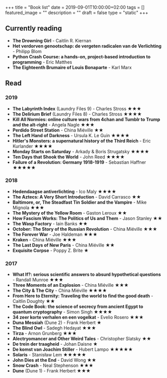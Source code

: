 +++
title =  "Book list"
date = 2019-09-01T10:00:00+02:00
tags = []
featured_image = ""
description = ""
draft = false
type = "static"
+++
## Currently reading
+ **The Drowning Girl** - Caitlín R. Kiernan 
+ **Het verdorven genootschap: de vergeten radicalen van de Verlichting** - Philipp Blom
+ **Python Crash Course: a hands-on, project-based introduction to programming** - Eric Matthes
+ **The Eighteenth Brumaire of Louis Bonaparte** - Karl Marx

## Read
### 2019
+ **The Labyrinth Index** (Laundry Files 9) - Charles Stross ★★★
+ **The Delirium Brief** (Laundry Files 8) - Charles Stross ★★★★
+ **Kill All Normies: online culture wars from 4chan and Tumblr to Trump and the alt-right** - Angela Nagle ★★★
+ **Perdido Street Station** - China Miéville ★★
+ **The Left Hand of Darkness** - Ursula K. Le Guin ★★★★
+ **Hitler's Monsters: a supernatural history of the Third Reich** - Eric Kurlander ★★★★
+ **Monday Starts on Saturday** - Arkady & Boris Strugatsky ★★★★
+ **Ten Days that Shook the World** - John Reed ★★★★
+ **Failure of a Revolution: Germany 1918-1919** - Sebastian Haffner ★★★★★

### 2018
+ **Hedendaagse antiverlichting** - Ico Maly ★★★★
+ **The Aztecs: A Very Short Introduction** - David Carrasco ★★
+ **Baltimore, or, The Steadfast Tin Soldier and the Vampire** - Mike Mignola ★★★
+ **The Mystery of the Yellow Room** - Gaston Leroux ★★
+ **How Fascism Works: The Politics of Us and Them** - Jason Stanley ★★
+ **The Wasp Factory** - Iain Banks ★★
+ **October: The Story of the Russian Revolution** - China Miéville ★★★
+ **The Forever War** - Joe Haldeman ★★★
+ **Kraken** - China Miéville ★★★
+ **The Last Days of New Paris** - China Miéville ★★
+ **Exquisite Corpse** - Poppy Z. Brite ★

### 2017
+ **What If?: serious scientific answers to absurd hypothetical questions** - Randall Munroe ★★★
+ **Three Moments of an Explosion** - China Miéville ★★★
+ **The City & The City** - China Miéville ★★★★
+ **From Here to Eternity: Traveling the world to find the good death** - Caitlin Doughty ★★
+ **The Code Book: the science of secrecy from ancient Egypt to quantum cryptography** - Simon Singh ★★★★
+ **34 zeer korte verhalen en een vogelkat** - Evelio Rosero ★★★
+ **Duna Messiah** (Dune 2) - Frank Herbert ★
+ **The Blind Owl** - Sadegh Hedayat ★★★
+ **Tirza** - Arnon Grunberg ★★★
+ **Alectryomancer and Other Weird Tales** - Christopher Slatsky ★★
+ **De trein der traagheid** - Johan Daisne ★
+ **De komst van Joachim Stiller** - Hubert Lampo ★★★★★
+ **Solaris** - Stanisław Lem ★★★★★
+ **John Dies at the End** - David Wong ★★
+ **Snow Crash** - Neal Stephenson ★★★
+ **Dune** (Dune 1) - Frank Herbert ★★★